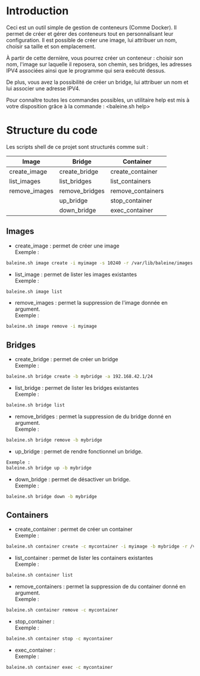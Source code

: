 # Introduction
Ceci est un outil simple de gestion de conteneurs (Comme Docker). Il permet de créer et gérer des conteneurs tout en personnalisant leur configuration. 
Il est possible de créer une image, lui attribuer un nom, choisir sa taille et son emplacement.

À partir de cette dernière, vous pourrez créer un conteneur : choisir son nom, l'image sur laquelle il reposera, son chemin, ses bridges, les adresses IPV4 associées ainsi que le programme qui sera exécuté dessus.

De plus, vous avez la possibilité de créer un bridge, lui attribuer un nom et lui associer une adresse IPV4.

Pour connaître toutes les commandes possibles, un utilitaire help est mis à votre disposition grâce à la commande : <baleine.sh help>

# Structure du code 
Les scripts shell de ce projet sont structurés comme suit : 

Image | Bridge | Container
------------ | -------------| -------------
create_image | create_bridge| create_container
list_images  | list_bridges | list_containers
remove_images  | remove_bridges | remove_containers
 | |  up_bridge| stop_container
  | | down_bridge | exec_container

## Images 
* create_image : permet de créer une image <br>
Exemple : 

```bash
baleine.sh image create -i myimage -s 10240 -r /var/lib/baleine/images -p http_proxy=http://proxy.polytech-lille.fr:3128
```
* list_image : permet de lister les images existantes <br>
Exemple : 
```bash
baleine.sh image list 
```
* remove_images : permet la suppression de l'image donnée en argument. <br>
Exemple : 
```bash
baleine.sh image remove -i myimage 
```
## Bridges 

* create_bridge : permet de créer un bridge <br>
Exemple : 

```bash
baleine.sh bridge create -b mybridge -a 192.168.42.1/24
```
* list_bridge : permet de lister les bridges existantes <br>
Exemple : 
```bash
baleine.sh bridge list 
```
* remove_bridges : permet la suppression de du bridge donné en argument. <br>
Exemple : 
```bash
baleine.sh bridge remove -b mybridge 
```
* up_bridge : permet de rendre fonctionnel un bridge.
```bash <br>
Exemple : 
baleine.sh bridge up -b mybridge 
```
* down_bridge : permet de désactiver un bridge. <br>
Exemple : 
```bash
baleine.sh bridge down -b mybridge 
```
## Containers

* create_container : permet de créer un container <br>
Exemple : 

```bash
baleine.sh container create -c mycontainer -i myimage -b mybridge -r /var/lib/baleine/containers -a 192.168.42.1/24 -p "/usr/sbin/apache2ctl start"
```
* list_container : permet de lister les containers existantes <br>
Exemple : 
```bash
baleine.sh container list 
```
* remove_containers : permet la suppression de du container donné en argument. <br>
Exemple : 
```bash
baleine.sh container remove -c mycontainer 
```
* stop_container :  <br>
Exemple : 
```bash
baleine.sh container stop -c mycontainer 
```
* exec_container :  <br>
Exemple : 
```bash
baleine.sh container exec -c mycontainer 
```